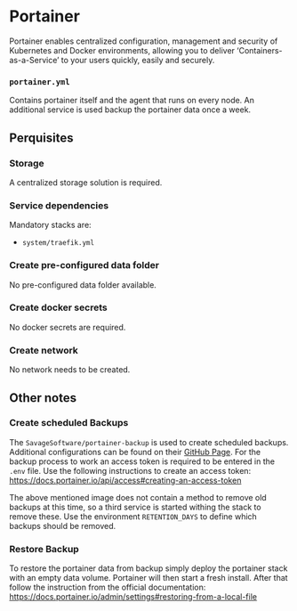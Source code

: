 # Portainer

Portainer enables centralized configuration, management and security of Kubernetes and Docker environments, allowing you to deliver ‘Containers-as-a-Service’ to your users quickly, easily and securely.

### `portainer.yml`
Contains portainer itself and the agent that runs on every node. An additional service is used backup the portainer data once a week.

## Perquisites
### Storage
A centralized storage solution is required.

### Service dependencies
Mandatory stacks are:
- `system/traefik.yml`

### Create pre-configured data folder
No pre-configured data folder available.

### Create docker secrets
No docker secrets are required.

### Create network
No network needs to be created.

## Other notes
### Create scheduled Backups
The `SavageSoftware/portainer-backup` is used to create scheduled backups. Additional configurations can be found on their [GitHub Page](https://github.com/SavageSoftware/portainer-backup). For the backup process to work an access token is required to be entered in the `.env` file. Use the following instructions to create an access token: https://docs.portainer.io/api/access#creating-an-access-token

The above mentioned image does not contain a method to remove old backups at this time, so a third service is started withing the stack to remove these. Use the environment `RETENTION_DAYS` to define which backups should be removed.

### Restore Backup
To restore the portainer data from backup simply deploy the portainer stack with an empty data volume. Portainer will then start a fresh install. After that follow the instruction from the official documentation: https://docs.portainer.io/admin/settings#restoring-from-a-local-file